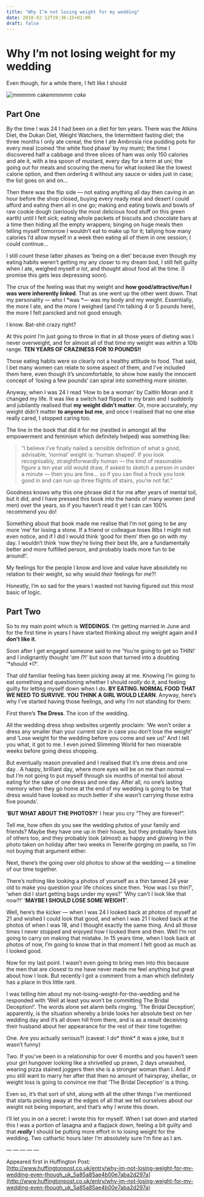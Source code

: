 ```yaml
---
title: "Why I’m not losing weight for my wedding"
date: 2018-02-12T19:36:15+01:00
draft: false
---
```


# Why I’m not losing weight for my wedding

Even though, for a while there, I felt like I should

![mmmmm cake](https://cdn-images-1.medium.com/max/2000/1*xKLdRtb-WRWcqiCK3eIpOw.jpeg)*mmmmm cake*

## Part One

By the time I was 24 I had been on a diet for ten years. There was the Atkins Diet, the Dukan Diet, Weight Watchers, the Intermittent fasting diet; the three months I only ate cereal; the time I ate Ambrosia rice pudding pots for every meal (coined ‘the white food phase’ by my mum); the time I discovered half a cabbage and three slices of ham was only 150 calories and ate it, with a tea spoon of mustard, every day for a term at uni; the going out for meals and scouring the menu for what looked like the lowest calorie option, and then ordering it without any sauce or sides just in case; the list goes on and on…

Then there was the flip side — not eating anything all day then caving in an hour before the shop closed, buying every ready meal and desert I could afford and eating them all in one go; making and eating bowls and bowls of raw cookie dough (seriously the most delicious food stuff on this green earth) until I felt sick; eating whole packets of biscuits and chocolate bars at a time then hiding all the empty wrappers; binging on huge meals then telling myself tomorrow I wouldn’t eat to make up for it; tallying how many calories I’d allow myself in a week then eating all of them in one session; I could continue…

I still count these latter phases as ‘being on a diet’ because even though my eating habits weren’t getting my any closer to my dream bod, I still felt guilty when I ate, weighed myself *a lot*, and thought about food all the time. (I promise this gets less depressing soon).

The crux of the feeling was that my weight and **how good/attractive/fun I was were inherently linked**. That as one went up the other went down. That my personality — who I *was *— was my body and my weight. Essentially, the more I ate, and the more I weighed (and I’m talking 4 or 5 pounds here), the more I felt panicked and not good enough.

I know. Bat-shit crazy right?

At this point I’m just going to throw in that in all those years of dieting was I never overweight, and for almost all of that time my weight was within a 10lb range. **TEN YEARS OF CRAZINESS FOR 10 POUNDS!!**

Those eating habits were so clearly not a healthy attitude to food. That said, I bet many women can relate to some aspect of them, and I’ve included them here, even though it’s uncomfortable, to show how easily the innocent concept of ‘losing a few pounds’ can spiral into something more sinister.

Anyway, when I was 24 I read ‘How to be a woman’ by Caitlin Moran and it changed my life. It was like a switch had flipped in my brain and I suddenly and jubilantly realised that **my weight didn’t matter**. Or, more accurately, my weight didn’t matter **to anyone but me**, and once I realised that no one else really cared, I stopped caring too.

The line in the book that did it for me (nestled in amongst all the empowerment and feminism which definitely helped) was something like:
> “I believe I’ve finally nailed a sensible definition of what a good, advisable, ‘normal’ weight is:
> ‘human shaped’.
> If you look recognisably, straightforwardly human — the kind of reasonable figure a ten year old would draw, if asked to sketch a person in under a minute — then you are fine… so if you can find a frock you look good in and can run up three flights of stairs, you’re not fat.”

Goodness knows why this one phrase did it for me after years of mental toil, but it did, and I have pressed this book into the hands of many women (and men) over the years, so if you haven’t read it yet I can can 100% recommend you do!

Something about that book made me realise that I’m not going to be any more ‘me’ for losing a stone. If a friend or colleague loses 8lbs I might not even notice, and if I did I would think ‘good for them’ then go on with my day. I wouldn’t think ‘now they’re living their best life, are a fundamentally better and more fulfilled person, and probably loads more fun to be around!’.

My feelings for the people I know and love and value have absolutely no relation to their weight, so why would *their* feelings for *me*?!

Honestly, I’m so sad for the years I wasted not having figured out this most basic of logic.

## Part Two

So to my main point which is **WEDDINGS**. I’m getting married in June and for the first time in years I have started thinking about my weight again and **I don’t like it**.

Soon after I get engaged someone said to me ‘You’re going to get so THIN!’ and I indignantly thought ‘*am I*?!’ but soon that turned into a doubting ‘*should *I?’.

That old familiar feeling has been picking away at me. Knowing I’m going to eat something and questioning whether I should *really* do it, and feeling guilty for letting myself down when I do. **BY EATING. NORMAL FOOD THAT WE NEED TO SURVIVE. YOU THINK A GIRL WOULD LEARN**. Anyway, here’s why I’ve started having those feelings, and why I’m not standing for them:

First there’s **The Dress**. The icon of the wedding.

All the wedding dress shop websites urgently proclaim: ‘We won’t order a dress any smaller than your current size in case you don’t lose the weight’ and ‘Lose weight for the wedding before you come and see us!’ And I tell you what, it got to me. I even joined Slimming World for two miserable weeks before going dress shopping.

But eventually reason prevailed and I realised that it’s one dress and one day . A happy, brilliant day, where more eyes will be on me than normal — but I’m not going to put myself through six months of mental toil about eating for the sake of one dress and one day. After all, no one’s lasting memory when they go home at the end of my wedding is going to be ‘that dress would have looked so much better if she wasn’t carrying those extra five pounds’.

‘**BUT WHAT ABOUT THE PHOTOS?!**’ I hear you cry “They are forever!”.

Tell me, how often do you see the wedding photos of your family and friends? Maybe they have one up in their house, but they probably have lots of others too, and they probably look (almost) as happy and glowing in the photo taken on holiday after two weeks in Tenerife gorging on paella, so I’m not buying that argument either.

Next, there’s the going over old photos to show at the wedding — a timeline of our time together.

There’s nothing like looking a photos of yourself as a thin tanned 24 year old to make you question your life choices since then. ‘How was I so thin?’, ‘when did I start getting bags under my eyes?’ ‘Why can’t I look like that now?!’ ‘**MAYBE I SHOULD LOSE SOME WEIGHT**’.

Well, here’s the kicker — when I was 24 I looked back at photos of myself at 21 and wished I could look that good, and when I was 21 I looked back at the photos of when I was 18, and I thought exactly the same thing. And all those times I never stopped and enjoyed how I looked there and then. Well I’m not going to carry on making that mistake. In 15 years time, when I look back at photos of now, I’m going to know that in that moment I felt good as much as I looked good.

Now for my last point. I wasn’t even going to bring men into this because the men that are closest to me have never made me feel anything but great about how I look. But recently I got a comment from a man which definitely has a place in this little rant.

I was telling him about my not-losing-weight-for-the-wedding and he responded with ‘Well at least you won’t be committing The Bridal Deception!’. The words alone set alarm bells ringing. ‘The Bridal Deception’, apparently, is the situation whereby a bride looks her absolute best on her wedding day and it’s all down hill from there, and is as a result deceiving their husband about her appearance for the rest of their time together.

One. Are you actually serious?! (caveat: I do* think* it was a joke, but it wasn’t funny)

Two. If you’ve been in a relationship for over 6 months and you haven’t seen your girl hungover looking like a shrivelled up prawn, 2 days unwashed, wearing pizza stained joggers then she is a stronger woman than I. And if you still want to marry her after that then no amount of hairspray, shellac, or weight loss is going to convince me that ‘The Bridal Deception’ is a thing.

Even so, it’s that sort of shit, along with all the other things I’ve mentioned that starts picking away at the edges of all that we tell ourselves about our weight not being important, and that’s why I wrote this down.

I’ll let you in on a secret: I wrote this for myself. When I sat down and started this I was a portion of lasagna and a flapjack down, feeling a bit guilty and that ***really*** I should be putting more effort in to losing weight for the wedding. Two cathartic hours later I’m absolutely sure I’m fine as I am.

— — — — —

Appeared first in Huffington Post: [http://www.huffingtonpost.co.uk/entry/why-im-not-losing-weight-for-my-wedding-even-though_uk_5a85a85ae4b00e7aba2d297a](http://www.huffingtonpost.co.uk/entry/why-im-not-losing-weight-for-my-wedding-even-though_uk_5a85a85ae4b00e7aba2d297a)
